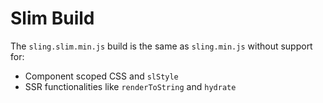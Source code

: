 # Slim Build

The ```sling.slim.min.js``` build is the same as ```sling.min.js``` without support for:

- Component scoped CSS and ```slStyle```
- SSR functionalities like ```renderToString``` and ```hydrate```
